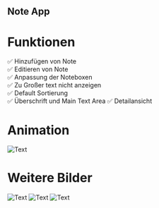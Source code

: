 <p><h2> Note App </h2></p> 

# Funktionen
:white_check_mark: Hinzufügen von Note  
:white_check_mark: Editieren von Note  
:white_check_mark: Anpassung der Noteboxen  
:white_check_mark: Zu Großer text nicht anzeigen  
:white_check_mark: Default Sortierung  
:white_check_mark: Überschrift und Main Text Area
:white_check_mark: Detailansicht 

# Animation

![Text](https://i.imgur.com/nbtaMk1.gif)
# Weitere Bilder

![Text](https://i.imgur.com/1kkcDKA.png)
![Text](https://i.imgur.com/DlKTxXN.png)
![Text](https://i.imgur.com/goDYEUg.png)

